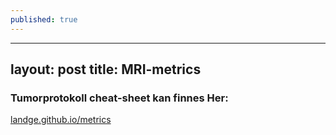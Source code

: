 ```yaml
---
published: true
---
```


---
layout: post
title: MRI-metrics
---
### Tumorprotokoll cheat-sheet kan finnes Her: 
[landge.github.io/metrics](BT3T-metrics)
